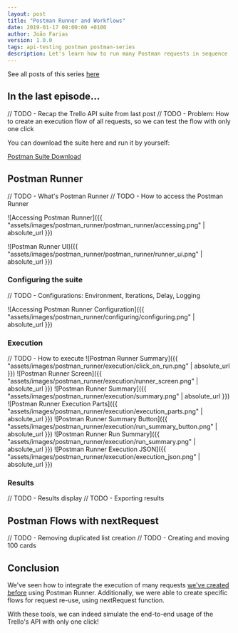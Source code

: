 ```yaml
---
layout: post
title: "Postman Runner and Workflows"
date: 2019-01-17 08:00:00 +0100
author: João Farias
version: 1.0.0
tags: api-testing postman postman-series
description: Let's learn how to run many Postman requests in sequence
---
```


See all posts of this series [here](http://thatsabug.com/tag/postman-series.html)

## In the last episode...

// TODO - Recap the Trello API suite from last post
// TODO - Problem: How to create an execution flow of all requests, so we can test the flow with only one click

You can download the suite here and run it by yourself:

[Postman Suite Download](https://raw.githubusercontent.com/JoaoGFarias/JoaoGFarias.github.io/api_postman_post/assets/images/postman_intro/thats_a_bug_postman_trello.postman_collection.json)

## Postman Runner

// TODO - What's Postman Runner
// TODO - How to access the Postman Runner

![Accessing Postman Runner]({{ "assets/images/postman_runner/postman_runner/accessing.png" | absolute_url }})

![Postman Runner UI]({{ "assets/images/postman_runner/postman_runner/runner_ui.png" | absolute_url }})

### Configuring the suite

// TODO - Configurations: Environment, Iterations, Delay, Logging

![Accessing Postman Runner Configuration]({{ "assets/images/postman_runner/configuring/configuring.png" | absolute_url }})

### Execution

// TODO - How to execute
![Postman Runner Summary]({{ "assets/images/postman_runner/execution/click_on_run.png" | absolute_url }})
![Postman Runner Screen]({{ "assets/images/postman_runner/execution/runner_screen.png" | absolute_url }})
![Postman Runner Summary]({{ "assets/images/postman_runner/execution/summary.png" | absolute_url }})
![Postman Runner Execution Parts]({{ "assets/images/postman_runner/execution/execution_parts.png" | absolute_url }})
![Postman Runner Summary Button]({{ "assets/images/postman_runner/execution/run_summary_button.png" | absolute_url }})
![Postman Runner Run Summary]({{ "assets/images/postman_runner/execution/run_summary.png" | absolute_url }})
![Postman Runner Execution JSON]({{ "assets/images/postman_runner/execution/execution_json.png" | absolute_url }})

### Results

// TODO - Results display
// TODO - Exporting results

## Postman Flows with nextRequest

// TODO - Removing duplicated list creation
// TODO - Creating and moving 100 cards


## Conclusion

We've seen how to integrate the execution of many requests [we've created before](http://thatsabug.com/2019/01/10/intro_postman_trello.html) using Postman Runner. Additionally, we were able to create specific flows for request re-use, using nextRequest function.

With these tools, we can indeed simulate the end-to-end usage of the Trello's API with only one click! 